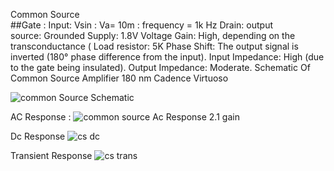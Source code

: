 Common Source <br>
##Gate : Input:  Vsin : Va= 10m
            : frequency = 1k Hz
Drain: output         
source: Grounded 
Supply: 1.8V
Voltage Gain: High, depending on the transconductance (
Load resistor: 5K
Phase Shift: The output signal is inverted (180° phase difference from the input).
Input Impedance: High (due to the gate being insulated).
Output Impedance: Moderate.
Schematic Of Common Source Amplifier 180 nm Cadence Virtuoso 

![common Source Schematic](https://github.com/user-attachments/assets/6cce001d-f513-48f6-8b33-5a7a8f1ca82c)

AC Response : 
![common source Ac Response 2.1 gain](https://github.com/user-attachments/assets/6cb03187-2c66-412b-9a3d-d5ca2d072c94)

Dc Response
![cs dc](https://github.com/user-attachments/assets/459e01fb-bc6c-431c-8ae0-dbc3a606be96)

Transient Response 
![cs trans](https://github.com/user-attachments/assets/7ddd3fda-e4b0-4489-b600-f7d2e2902ea3)

